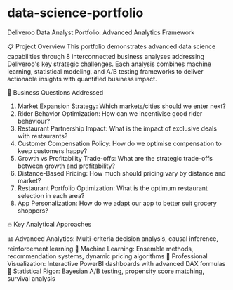 # data-science-portfolio
Deliveroo Data Analyst Portfolio: Advanced Analytics Framework

📋 Project Overview
This portfolio demonstrates advanced data science capabilities through 8 interconnected business analyses addressing Deliveroo's key strategic challenges. Each analysis combines machine learning, statistical modeling, and A/B testing frameworks to deliver actionable insights with quantified business impact.


🎯 Business Questions Addressed

1. Market Expansion Strategy: Which markets/cities should we enter next?
2. Rider Behavior Optimization: How can we incentivise good rider behaviour?
3. Restaurant Partnership Impact: What is the impact of exclusive deals with restaurants?
4. Customer Compensation Policy: How do we optimise compensation to keep customers happy?
5. Growth vs Profitability Trade-offs: What are the strategic trade-offs between growth and profitability?
6. Distance-Based Pricing: How much should pricing vary by distance and market?
7. Restaurant Portfolio Optimization: What is the optimum restaurant selection in each area?
8. App Personalization: How do we adapt our app to better suit grocery shoppers?

🔥 Key Analytical Approaches 

📊 Advanced Analytics: Multi-criteria decision analysis, causal inference, reinforcement learning
🤖 Machine Learning: Ensemble methods, recommendation systems, dynamic pricing algorithms
🎨 Professional Visualization: Interactive PowerBI dashboards with advanced DAX formulas
🧪 Statistical Rigor: Bayesian A/B testing, propensity score matching, survival analysis


